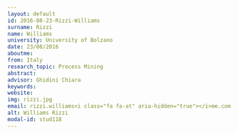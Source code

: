 ```yaml
---
layout: default 
id: 2016-08-23-Rizzi-Williams
surname: Rizzi
name: Williams
university: University of Bolzano
date: 23/08/2016
aboutme: 
from: Italy
research_topic: Process Mining
abstract: 
advisor: Ghidini Chiara
keywords: 
website: 
img: rizzi.jpg
email: rizzi.williams<i class="fa fa-at" aria-hidden="true"></i>me.com
alt: Williams Rizzi
modal-id: stud118
---
```

